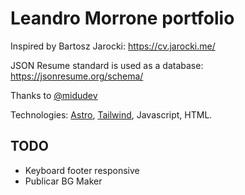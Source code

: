 # Leandro Morrone portfolio

Inspired by Bartosz Jarocki: https://cv.jarocki.me/

JSON Resume standard is used as a database: https://jsonresume.org/schema/

Thanks to [@midudev](https://www.youtube.com/@midulive)

Technologies: [Astro](https://astro.build/), [Tailwind](https://tailwindcss.com/), Javascript, HTML.

## TODO
- Keyboard footer responsive
- Publicar BG Maker
